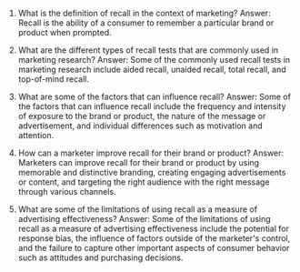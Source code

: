 1. What is the definition of recall in the context of marketing?
Answer: Recall is the ability of a consumer to remember a particular brand or product when prompted.

2. What are the different types of recall tests that are commonly used in marketing research?
Answer: Some of the commonly used recall tests in marketing research include aided recall, unaided recall, total recall, and top-of-mind recall.

3. What are some of the factors that can influence recall?
Answer: Some of the factors that can influence recall include the frequency and intensity of exposure to the brand or product, the nature of the message or advertisement, and individual differences such as motivation and attention.

4. How can a marketer improve recall for their brand or product?
Answer: Marketers can improve recall for their brand or product by using memorable and distinctive branding, creating engaging advertisements or content, and targeting the right audience with the right message through various channels.

5. What are some of the limitations of using recall as a measure of advertising effectiveness?
Answer: Some of the limitations of using recall as a measure of advertising effectiveness include the potential for response bias, the influence of factors outside of the marketer's control, and the failure to capture other important aspects of consumer behavior such as attitudes and purchasing decisions.